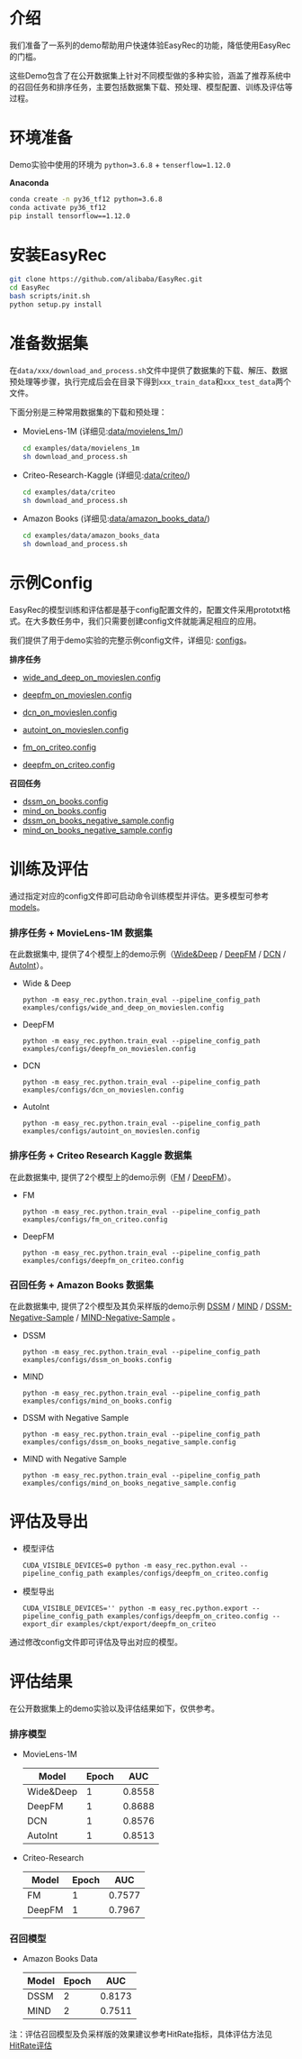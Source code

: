 # 介绍

我们准备了一系列的demo帮助用户快速体验EasyRec的功能，降低使用EasyRec的门槛。

这些Demo包含了在公开数据集上针对不同模型做的多种实验，涵盖了推荐系统中的召回任务和排序任务，主要包括数据集下载、预处理、模型配置、训练及评估等过程。

# 环境准备

Demo实验中使用的环境为 `python=3.6.8` + `tenserflow=1.12.0`

**Anaconda**

```bash
conda create -n py36_tf12 python=3.6.8
conda activate py36_tf12
pip install tensorflow==1.12.0
```

# 安装EasyRec

```bash
git clone https://github.com/alibaba/EasyRec.git
cd EasyRec
bash scripts/init.sh
python setup.py install
```

# 准备数据集

在`data/xxx/download_and_process.sh`文件中提供了数据集的下载、解压、数据预处理等步骤，执行完成后会在目录下得到`xxx_train_data`和`xxx_test_data`两个文件。

下面分别是三种常用数据集的下载和预处理：

- MovieLens-1M  (详细见:[data/movielens_1m/](data/movielens_1m/))

  ```bash
  cd examples/data/movielens_1m
  sh download_and_process.sh
  ```

- Criteo-Research-Kaggle   (详细见:[data/criteo/](data/criteo/))

  ```bash
  cd examples/data/criteo
  sh download_and_process.sh
  ```

- Amazon Books   (详细见:[data/amazon_books_data/](data/amazon_books_data/))

  ```bash
  cd examples/data/amazon_books_data
  sh download_and_process.sh
  ```

<!-- ### Amazon-Books

我们提供了数据集的下载、解压、预处理等步骤，处理完成后会得到**amazon_train_data**和**amazon_test_data**两个文件。

```bash
cd data/amazon_books
sh download_and_process.sh
``` -->

# 示例Config

EasyRec的模型训练和评估都是基于config配置文件的，配置文件采用prototxt格式。在大多数任务中，我们只需要创建config文件就能满足相应的应用。

我们提供了用于demo实验的完整示例config文件，详细见: [configs](configs/)。

**排序任务**

- [wide_and_deep_on_movieslen.config](configs/wide_and_deep_on_movielens.config)

- [deepfm_on_movieslen.config](configs/deepfm_on_movielens.config)

- [dcn_on_movieslen.config](configs/dcn_on_movielens.config)

- [autoint_on_movieslen.config](configs/autoint_on_movielens.config)

- [fm_on_criteo.config](configs/fm_on_criteo.config)

- [deepfm_on_criteo.config](configs/deepfm_on_criteo.config)

**召回任务**

- [dssm_on_books.config](configs/dssm_on_books.config)
- [mind_on_books.config](configs/mind_on_books.config)
- [dssm_on_books_negative_sample.config](configs/dssm_on_books_negative_sample.config)
- [mind_on_books_negative_sample.config](configs/mind_on_books_negative_sample.config)

# 训练及评估

通过指定对应的config文件即可启动命令训练模型并评估。更多模型可参考[models](../../docs/source/models/)。

### 排序任务 + MovieLens-1M 数据集

在此数据集中, 提供了4个模型上的demo示例（[Wide&Deep](rank_model/wide_and_deep.md) / [DeepFM](rank_model/deepfm.md) / [DCN](rank_model/dcn.md) / [AutoInt](rank_model/din.md)）。

- Wide & Deep

  `python -m easy_rec.python.train_eval --pipeline_config_path examples/configs/wide_and_deep_on_movieslen.config `

- DeepFM

  `python -m easy_rec.python.train_eval --pipeline_config_path examples/configs/deepfm_on_movieslen.config `

- DCN

  `python -m easy_rec.python.train_eval --pipeline_config_path examples/configs/dcn_on_movieslen.config `

- AutoInt

  `python -m easy_rec.python.train_eval --pipeline_config_path examples/configs/autoint_on_movieslen.config `

### 排序任务 + Criteo Research Kaggle 数据集

在此数据集中, 提供了2个模型上的demo示例（[FM](rank_model/fm.md) / [DeepFM](rank_model/deepfm.md)）。

- FM

  `python -m easy_rec.python.train_eval --pipeline_config_path examples/configs/fm_on_criteo.config`

- DeepFM

  `python -m easy_rec.python.train_eval --pipeline_config_path examples/configs/deepfm_on_criteo.config`

### 召回任务 + Amazon Books 数据集

在此数据集中, 提供了2个模型及其负采样版的demo示例 [DSSM](match_model/dssm.md) / [MIND](match_model/mind.md) / [DSSM-Negative-Sample](match_model/dssm_negative_sample.md) / [MIND-Negative-Sample](match_model/mind_negative_sample.md) 。

- DSSM

  `python -m easy_rec.python.train_eval --pipeline_config_path examples/configs/dssm_on_books.config `

- MIND

  `python -m easy_rec.python.train_eval --pipeline_config_path examples/configs/mind_on_books.config `

- DSSM with Negative Sample

  `python -m easy_rec.python.train_eval --pipeline_config_path examples/configs/dssm_on_books_negative_sample.config `

- MIND with Negative Sample

  `python -m easy_rec.python.train_eval --pipeline_config_path examples/configs/mind_on_books_negative_sample.config `

<!-- 例如，在`movielens-1m`数据集上训练`DeepFM`模型并得到评估结果。

```
python -m easy_rec.python.train_eval --pipeline_config_path examples/configs/deepfm_on_movieslen.config
```

更多数据集和模型训练任务的命令参考[rank_model/](rank_model/) 和[match_model/](match_model/)。 -->

# 评估及导出

- 模型评估

  `CUDA_VISIBLE_DEVICES=0 python -m easy_rec.python.eval --pipeline_config_path examples/configs/deepfm_on_criteo.config`

- 模型导出

  `CUDA_VISIBLE_DEVICES='' python -m easy_rec.python.export --pipeline_config_path examples/configs/deepfm_on_criteo.config --export_dir examples/ckpt/export/deepfm_on_criteo`

通过修改config文件即可评估及导出对应的模型。

# 评估结果

在公开数据集上的demo实验以及评估结果如下，仅供参考。

### 排序模型

- MovieLens-1M

  | Model     | Epoch | AUC    |
  | --------- | ----- | ------ |
  | Wide&Deep | 1     | 0.8558 |
  | DeepFM    | 1     | 0.8688 |
  | DCN       | 1     | 0.8576 |
  | AutoInt   | 1     | 0.8513 |

- Criteo-Research

  | Model  | Epoch | AUC    |
  | ------ | ----- | ------ |
  | FM     | 1     | 0.7577 |
  | DeepFM | 1     | 0.7967 |

### 召回模型

- Amazon Books Data

  | Model | Epoch | AUC    |
  | ----- | ----- | ------ |
  | DSSM  | 2     | 0.8173 |
  | MIND  | 2     | 0.7511 |

<!-- - Amazon Books Data 负采样版

| Model                | Epoch | Recall@Top1 | Recall@Top10 | Recall@Top100 |
| -------------------- | ----- | ----------- | ------------ | ------------- |
| DSSM_negative_sample | 2     | 0.1241      | 0.6326       | 0.9988        |
| MIND_negative_sample | 2     | 0.0096      | 0.0443       | 0.1994        | -->

注：评估召回模型及负采样版的效果建议参考HitRate指标，具体评估方法见[HitRate评估](https://easyrec.oss-cn-beijing.aliyuncs.com/docs/recall_eval.pdf)
